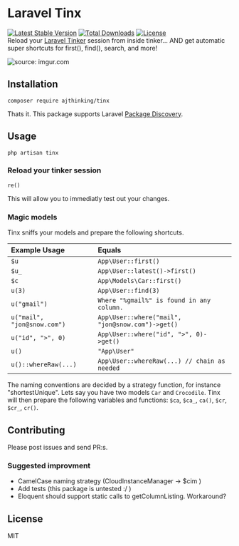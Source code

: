 # Laravel Tinx
[![Latest Stable Version](https://poser.pugx.org/ajthinking/tinx/v/stable)](https://packagist.org/packages/ajthinking/tinx)
[![Total Downloads](https://poser.pugx.org/ajthinking/tinx/downloads)](https://packagist.org/packages/ajthinking/tinx)
[![License](https://poser.pugx.org/ajthinking/tinx/license)](https://packagist.org/packages/ajthinking/tinx)
<br>Reload your [Laravel Tinker](https://github.com/laravel/tinker) session from inside tinker... AND get automatic super shortcuts for first(), find(), search, and more!

<img src="https://i.imgur.com/tCmU1CF.gif" title="source: imgur.com" />

## Installation

    composer require ajthinking/tinx
Thats it. This package supports Laravel [Package Discovery](https://laravel.com/docs/5.5/packages#package-discovery).

## Usage
    php artisan tinx

### Reload your tinker session
    re()
This will allow you to immediatly test out your changes.

### Magic models

Tinx sniffs your models and prepare the following shortcuts.

| Example Usage     | Equals                                    |
|:----------------- |:----------------------------------------- |
| `$u`              | `App\User::first()`                       |
| `$u_`             | `App\User::latest()->first()`             |
| `$c`              | `App\Models\Car::first()`                 |
| `u(3)`            | `App\User::find(3)`                       |
| `u("gmail")`      | `Where "%gmail%" is found in any column.`   |
| `u("mail", "jon@snow.com")`      | `App\User::where("mail", "jon@snow.com")->get()`   |
| `u("id", ">", 0)`      | `App\User::where("id", ">", 0)->get()`   |
| `u()`             | `"App\User"`                              |
| `u()::whereRaw(...)` | `App\User::whereRaw(...) // chain as needed`                    |

The naming conventions are decided by a strategy function, for instance "shortestUnique".
Lets say you have two models `Car` and `Crocodile`. Tinx will then prepare the following variables and functions: `$ca`, `$ca_`, `ca()`, `$cr`, `$cr_`, `cr()`.

## Contributing
Please post issues and send PR:s.

### Suggested improvment
* CamelCase naming strategy (CloudInstanceManager -> $cim )
* Add tests (this package is untested :/ )
* Eloquent should support static calls to getColumnListing. Workaround? 

## License
MIT
